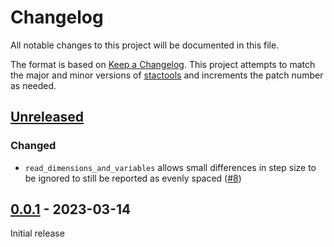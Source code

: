 # Changelog

All notable changes to this project will be documented in this file.

The format is based on [Keep a Changelog](https://keepachangelog.com/en/1.0.0/).
This project attempts to match the major and minor versions of
[stactools](https://github.com/stac-utils/stactools) and increments the patch
number as needed.

## [Unreleased]

### Changed

- `read_dimensions_and_variables` allows small differences in step size to be
  ignored to still be reported as evenly spaced
  ([#8](https://github.com/stactools-packages/datacube/pull/8))

## [0.0.1] - 2023-03-14

Initial release

[Unreleased]: <https://github.com/stactools-packages/datacube/compare/v0.0.1..main>
[0.0.1]: <https://github.com/stactools-packages/datacube/tree/v0.0.1/>
